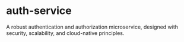 # auth-service
A robust authentication and authorization microservice, designed with security, scalability, and cloud-native principles.
